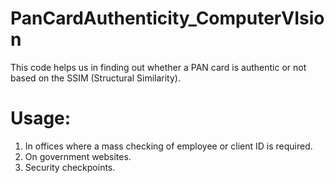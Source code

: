 # PanCardAuthenticity_ComputerVIsion
This code helps us in finding out whether a PAN card is authentic or not based on the SSIM (Structural Similarity).
# Usage:
1. In offices where a mass checking of employee or client ID is required.
2. On government websites.
3. Security checkpoints.
